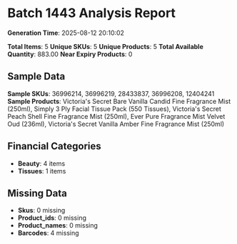 # Batch 1443 Analysis Report

**Generation Time**: 2025-08-12 20:10:02

**Total Items**: 5
**Unique SKUs**: 5
**Unique Products**: 5
**Total Available Quantity**: 883.00
**Near Expiry Products**: 0

## Sample Data
**Sample SKUs**: 36996214, 36996219, 28433837, 36996208, 12404241
**Sample Products**: Victoria's Secret Bare Vanilla Candid Fine Fragrance Mist (250ml), Simply 3 Ply Facial Tissue Pack (550 Tissues), Victoria's Secret Peach Shell Fine Fragrance Mist (250ml), Ever Pure Fragrance Mist Velvet Oud (236ml), Victoria's Secret Vanilla Amber Fine Fragrance Mist (250ml)

## Financial Categories
- **Beauty**: 4 items
- **Tissues**: 1 items

## Missing Data
- **Skus**: 0 missing
- **Product_ids**: 0 missing
- **Product_names**: 0 missing
- **Barcodes**: 4 missing
